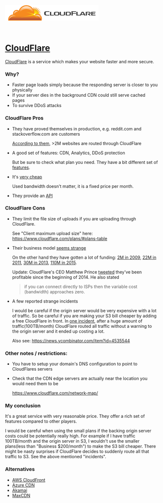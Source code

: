 ![CloudFlare logo](img/cloudflare-logo.png)

<br>

# [CloudFlare](https://www.cloudflare.com/)

[CloudFlare](https://www.cloudflare.com/) is a service which makes your website
faster and more secure. 

### Why?

* Faster page loads simply because the responding server is closer to you physically
* If your server dies in the background CDN could still serve cached pages
* To survive DDoS attacks

### CloudFlare Pros

* They have proved themselves in production, e.g. reddit.com and stackoverflow.com are customers

    [According to them](https://www.cloudflare.com/customers/), >2M websites are
    routed through CloudFlare

* A good set of features: CDN, Analytics, DDoS protection

    But be sure to check what plan you need. They have a bit different set of
    [features](https://www.cloudflare.com/plans/).

* It's [very cheap](https://www.cloudflare.com/plans/)

    Used bandwidth doesn't matter, it is a fixed price per month. 

* They provide an [API](https://api.cloudflare.com/)

### CloudFlare Cons

* They limit the file size of uploads if you are uploading through CloudFlare.

    See "Client maximum upload size" here: https://www.cloudflare.com/plans/#plans-table

* Their business model [seems strange](https://www.bizety.com/2014/02/17/cloudflare-business-model/)

    On the other hand they have gotten a lot of funding:
    [2M in 2009](https://www.crunchbase.com/organization/Cloudflare),
    [22M in 2011](http://techcrunch.com/2012/09/03/from-disrupt-runner-up-to-22-million-in-funding-cloudflare-tells-all/),
    [30M in 2013](http://techcrunch.com/2013/12/17/cloudflare-reveals-50m-round-from-union-square-ventures/),
    [110M in 2015](http://techcrunch.com/2015/09/22/cloudflare-locks-down-110m-from-fidelity-microsoft-google-baidu-and-qualcomm/).
    
    Update: CloudFlare's CEO Matthew Prince [tweeted](https://twitter.com/eastdakota/status/692788281721884672) they've been profitable since the beginning of 2014. He also stated 
    
    > if you can connect directly to ISPs then the variable cost (bandwidth) approaches zero.

* A few reported strange incidents

    I would be careful if the origin server would be very expensive with
    a lot of traffic. So be careful if you are making your S3 bill cheaper
    by adding a free CloudFlare in front. In [one incident](https://news.ycombinator.com/item?id=5214480),
    after a huge amount of traffic(100TB/month) CloudFlare routed all traffic without a warning
    to the origin server and it ended up costing a lot.

    Also see: https://news.ycombinator.com/item?id=4535544

### Other notes / restrictions:

* You have to setup your domain's DNS configuration to point to CloudFlares servers
* Check that the CDN edge servers are actually near the location you would need them to be

    https://www.cloudflare.com/network-map/


### My conclusion

It's a great service with very reasonable price. They offer a rich set of features compared to other players.

I would be careful when using the small plans if the backing origin server costs could be potentially really high.
For example if I have traffic 100TB/month and the origin server in S3, I wouldn't
use the smaller plans(less than "Business $200/month") to make the S3 bill cheaper. 
There might be nasty surprises if CloudFlare decides to suddenly route
all that traffic to S3. See the above mentioned "incidents".


### Alternatives

* [AWS CloudFront](https://aws.amazon.com/cloudfront/)
* [Azure CDN](https://azure.microsoft.com/en-us/services/cdn/)
* [Akamai](https://www.akamai.com/us/en/cdn.jsp)
* [MaxCDN](https://www.maxcdn.com/)

